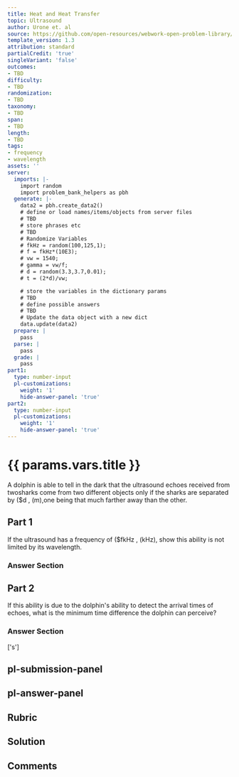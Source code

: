 ```yaml
---
title: Heat and Heat Transfer
topic: Ultrasound
author: Urone et. al
source: https://github.com/open-resources/webwork-open-problem-library/tree/master/Contrib/BrockPhysics/College_Physics_Urone/17.Physics_of_Hearing/17-07.Ultrasound/NU_U17_17_07_011.pg
template_version: 1.3
attribution: standard
partialCredit: 'true'
singleVariant: 'false'
outcomes:
- TBD
difficulty:
- TBD
randomization:
- TBD
taxonomy:
- TBD
span:
- TBD
length:
- TBD
tags:
- frequency
- wavelength
assets: ''
server:
  imports: |-
    import random
    import problem_bank_helpers as pbh
  generate: |-
    data2 = pbh.create_data2()
    # define or load names/items/objects from server files
    # TBD
    # store phrases etc
    # TBD
    # Randomize Variables
    # fkHz = random(100,125,1);
    # f = fkHz*(10E3);
    # vw = 1540;
    # gamma = vw/f;
    # d = random(3.3,3.7,0.01);
    # t = (2*d)/vw;

    # store the variables in the dictionary params
    # TBD
    # define possible answers
    # TBD
    # Update the data object with a new dict
    data.update(data2)
  prepare: |
    pass
  parse: |
    pass
  grade: |
    pass
part1:
  type: number-input
  pl-customizations:
    weight: '1'
    hide-answer-panel: 'true'
part2:
  type: number-input
  pl-customizations:
    weight: '1'
    hide-answer-panel: 'true'
---
```


# {{ params.vars.title }} 


A dolphin is able to tell in the dark that the ultrasound echoes received from twosharks come from two different objects only if the sharks are separated by ($d , (m),one being that much farther away than the other.

## Part 1 
If the ultrasound has a frequency of ($fkHz , (kHz), show this ability is not limited by its wavelength. 


 ### Answer Section

## Part 2 
If this ability is due to the dolphin's ability to detect the arrival times of echoes, what is the minimum time difference the dolphin can perceive? 


 ### Answer Section
['s']

## pl-submission-panel 


## pl-answer-panel 


## Rubric 


## Solution 


## Comments 


